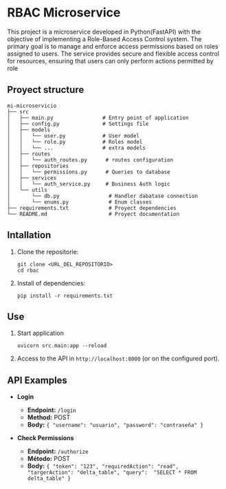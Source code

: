 # RBAC Microservice

This project is a microservice developed in Python(FastAPI) with the objective of implementing a Role-Based Access Control system. The primary goal is to manage and enforce access permissions based on roles assigned to users. The service provides secure and flexible access control for resources, ensuring that users can only perform actions permitted by role


## Proyect structure

```
mi-microservicio
├── src
│   ├── main.py                # Entry point of application
│   ├── config.py              # Settings file
│   ├── models
│   │   └── user.py            # User model
│   │   └── role.py            # Roles model
│   │   └── ...                # extra models
│   ├── routes
│   │   └── auth_routes.py      # routes configuration
│   ├── repositories
│   │   └── permissions.py      # Queries to database
│   ├── services
│   │   └── auth_service.py     # Business Auth logic
│   └── utils
│       └── db.py                # Handler dabatase connection
│       └── enums.py             # Enum classes
├── requirements.txt             # Proyect dependencies
└── README.md                    # Proyect documentation
```

## Intallation

1. Clone the repositorie:
   ```
   git clone <URL_DEL_REPOSITORIO>
   cd rbac
   ```

2. Install of dependencies:
   ```
   pip install -r requirements.txt
   ```

## Use

1. Start application
   ```
   uvicorn src.main:app --reload
   ```

2. Access to the API in `http://localhost:8000` (or on the configured port).

## API Examples

- **Login**
  - **Endpoint:** `/login`
  - **Method:** POST
  - **Body:** `{ "username": "usuario", "password": "contraseña" }`

- **Check Permissions**
  - **Endpoint:** `/authorize`
  - **Método:** POST
  - **Body:** `{ "token": "123", "requiredAction": "read", "targerAction": "delta_table", "query":  "SELECT * FROM delta_table" }`

